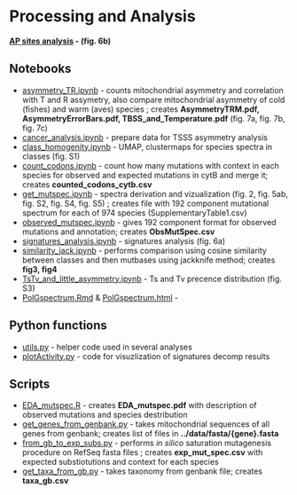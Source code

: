 # Processing and Analysis

**[AP sites analysis](./abasic_sites/) - (fig. 6b)**

## Notebooks

- [asymmetry_TR.ipynb](asymmetry_TR.ipynb) - counts mitochondrial asymmetry and correlation with T and R assymetry, also compare mitochondrial asymmetry of cold (fishes) and warm (aves) species ; creates **AsymmetryTRM.pdf, AsymmetryErrorBars.pdf, TBSS_and_Temperature.pdf** (fig. 7a, fig. 7b, fig. 7c)
- [cancer_analysis.ipynb](cancer_analysis.ipynb) - prepare data for TSSS asymmetry analysis
- [class_homogenity.ipynb](class_homogenity.ipynb) - UMAP, clustermaps for species spectra in classes (fig. S1)
- [count_codons.ipynb](count_codons.ipynb) - count how many mutations with context in each species for observed and expected mutations in cytB and merge it; creates **counted_codons_cytb.csv**
- [get_mutspec.ipynb](get_mutspec.ipynb) - spectra derivation and vizualization (fig. 2, fig. 5ab, fig. S2, fig. S4, fig. S5) ; creates file with 192 component mutational spectrum for each of 974 species (SupplementaryTable1.csv)
- [observed_mutspec.ipynb](observed_mutspec.ipynb) - gives 192 component format for observed mutations and annotation; creates **ObsMutSpec.csv**
- [signatures_analysis.ipynb](signatures_analysis.ipynb) - signatures analysis (fig. 6a)
- [similarity_jack.ipynb](similarity_jack.ipynb) - performs comparison using cosine similarity between classes and then mutbases using jackknife method; creates **fig3, fig4**
- [TsTv_and_little_asymmetry.ipynb](TsTv_and_little_asymmetry.ipynb) - Ts and Tv precence distribution (fig. S3)
- [PolGspectrum.Rmd](PolGspectrum.Rmd) & [PolGspectrum.html](PolGspectrum.html) -

## Python functions

- [utils.py](utils.py) - helper code used in several analyses
- [plotActivity.py](plotActivity.py) - code for visuzlization of signatures decomp results

## Scripts

- [EDA_mutspec.R](EDA_mutspec.R) - creates **EDA_mutspec.pdf** with description of observed mutations and species destribution
- [get_genes_from_genbank.py](get_genes_from_genbank.py) - takes mitochondrial sequences of all genes from genbank; creates list of files in **../data/fasta/{gene}.fasta**
- [from_gb_to_exp_subs.py](from_gb_to_exp_subs.py) - performs *in silico* saturation mutagenesis procedure on RefSeq fasta files ; creates **exp_mut_spec.csv** with expected substiotutions and context for each species
- [get_taxa_from_gb.py](get_taxa_from_gb.py) - takes taxonomy from genbank file; creates **taxa_gb.csv**

